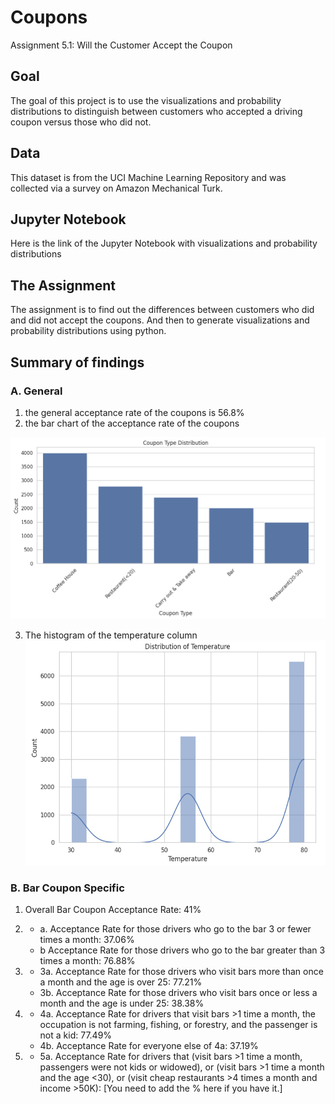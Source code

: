 # Coupons
Assignment 5.1: Will the Customer Accept the Coupon

## Goal
The goal of this project is to use the visualizations and probability distributions to distinguish between customers who accepted a driving coupon versus those who did not.

## Data
This dataset is from the UCI Machine Learning Repository and was collected via a survey on Amazon Mechanical Turk.

## Jupyter Notebook
Here is the link of the Jupyter Notebook with visualizations and probability distributions

## The Assignment
The assignment is to find out the differences between customers who did and did not accept the coupons.  And then to generate visualizations and probability distributions using python.

## Summary of findings

### A. General
1. the general acceptance rate of the coupons is 56.8%
2. the bar chart of the acceptance rate of the coupons

![image_alt](https://github.com/StanleyWan/Coupon/blob/main/findings/Coupon_Type_Distribution.png)

3. The histogram of the temperature column
![image_alt](https://github.com/StanleyWan/Coupon/blob/main/findings/temperature%20distribution.png)

### B. Bar Coupon Specific

1. Overall Bar Coupon Acceptance Rate: 41%

2. 
   - a. Acceptance Rate for those drivers who go to the bar 3 or fewer times a month: 37.06%
   - b  Acceptance Rate for those drivers who go to the bar greater than 3 times a month: 76.88%

3. 
    - 3a. Acceptance Rate for those drivers who visit bars more than once a month and the age is over 25: 77.21%
    - 3b. Acceptance Rate for those drivers who visit bars once or less a month and the age is under 25: 38.38%

4. 
    - 4a. Acceptance Rate for drivers that visit bars >1 time a month, the occupation is not farming, fishing, or forestry, and the passenger is not a kid: 77.49%
    - 4b. Acceptance Rate for everyone else of 4a: 37.19%

5. 
    - 5a. Acceptance Rate for drivers that (visit bars >1 time a month, passengers were not kids or widowed), or (visit bars >1 time a month and the age <30), or (visit cheap restaurants >4 times a month and income >50K): [You need to add the % here if you have it.]
